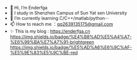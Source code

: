 - 👋 Hi, I’m Enderfga
- 👀 I study in Shenzhen Campus of Sun Yat sen University
- 🌱 I’m currently learning C/C++/matlab/python···
- 📫 How to reach me ：qq2639135175@gmail.com
- ✨ This is my blog : https://enderfga.cn
https://img.shields.io/badge/%E4%B8%AD%E5%A4%A7-%E6%99%BA%E7%A7%91-brightgreen
https://img.shields.io/badge/%E5%AD%A6%E6%9C%AF-%E5%9E%83%E5%9C%BE-red
<!---
Enderfga/Enderfga is a ✨ special ✨ repository because its `README.md` (this file) appears on your GitHub profile.
You can click the Preview link to take a look at your changes.
--->
